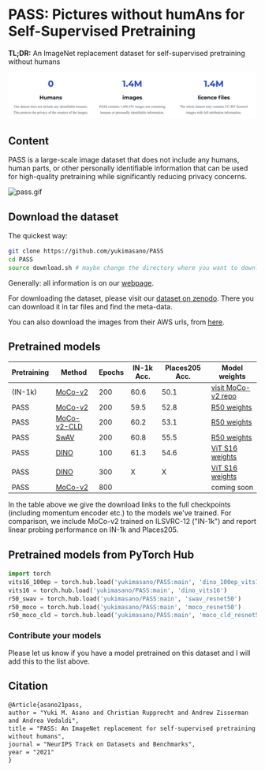 # PASS: Pictures without humAns for Self-Supervised Pretraining 
**TL;DR:** An ImageNet replacement dataset for self-supervised pretraining without humans 

![img.png](img.png?style=centerme)



## Content
PASS is a large-scale image dataset that does not include any humans, human parts, or other personally identifiable information that can be used for high-quality pretraining while significantly reducing privacy concerns.

![pass.gif](pass.gif)

## Download the dataset

The quickest way:
```sh
git clone https://github.com/yukimasano/PASS
cd PASS
source download.sh # maybe change the directory where you want to download it
```
Generally: all information is on our [webpage](https://www.robots.ox.ac.uk/~vgg/research/pass/).

For downloading the dataset, please visit our [dataset on zenodo](https://zenodo.org/record/5501843). There you can download it in tar files and find the meta-data.

You can also download the images from their AWS urls, from [here](https://www.robots.ox.ac.uk/~vgg/research/pass/pass_urls.txt).

## Pretrained models
| Pretraining | Method                                                                 | Epochs | IN-1k Acc.  | Places205 Acc. | Model weights                                                                                                                                |
|-------------|------------------------------------------------------------------------|--------|-------------|----------------|----------------------------------------------------------------------------------------------------------------------------------------------|
| (IN-1k)     | [MoCo-v2 ](https://github.com/facebookresearch/moco)                   | 200    | 60.6        | 50.1           | [visit MoCo-v2 repo](https://github.com/facebookresearch/moco#models)                                                                        |
| PASS        | [MoCo-v2](https://github.com/facebookresearch/moco)                    | 200    | 59.5        | 52.8           | [R50 weights](https://www.robots.ox.ac.uk/~vgg/research/pass/pretrained_models/moco_v2_200ep.pth.tar)                                        |
| PASS        | [MoCo-v2-CLD](https://github.com/frank-xwang/CLD-UnsupervisedLearning) | 200    | 60.2        | 53.1           | [R50 weights](https://www.robots.ox.ac.uk/~vgg/research/pass/pretrained_models/moco_v2_CLD_200ep.pth.tar)                                    |
| PASS        | [SwAV](https://github.com/facebookresearch/swav)                       | 200    | 60.8        | 55.5           | [R50 weights](https://www.robots.ox.ac.uk/~vgg/research/pass/pretrained_models/swav_200ep.pth.tar)                                           |
| PASS        | [DINO](https://github.com/facebookresearch/dino)                       | 100    | 61.3        | 54.6           | [ViT S16 weights](https://www.robots.ox.ac.uk/~vgg/research/pass/pretrained_models/dino_deit_100ep.pth.tar)                                  |
| PASS        | [DINO](https://github.com/facebookresearch/dino)                       | 300    | X           | X              | [ViT S16 weights](https://www.robots.ox.ac.uk/~vgg/research/pass/pretrained_models/dino_deit_300ep_ttemp0o07_warumup30ep_normlayerF.pth.tar) |
| PASS        | [MoCo-v2](https://github.com/facebookresearch/moco)                    | 800    |             |                | coming soon                                                                                                                                  |

In the table above we give the download links to the full checkpoints (including momentum encoder etc.) to the models we've trained. 
For comparison, we include MoCo-v2 trained on ILSVRC-12 ("IN-1k") and report linear probing performance on IN-1k and Places205.

## Pretrained models from PyTorch Hub
```python
import torch
vits16_100ep = torch.hub.load('yukimasano/PASS:main', 'dino_100ep_vits16')
vits16 = torch.hub.load('yukimasano/PASS:main', 'dino_vits16')
r50_swav = torch.hub.load('yukimasano/PASS:main', 'swav_resnet50')
r50_moco = torch.hub.load('yukimasano/PASS:main', 'moco_resnet50')
r50_moco_cld = torch.hub.load('yukimasano/PASS:main', 'moco_cld_resnet50')
```  
  
### Contribute your models

Please let us know if you have a model pretrained on this dataset and I will add this to the list above.

## Citation
```
@Article{asano21pass,
author = "Yuki M. Asano and Christian Rupprecht and Andrew Zisserman and Andrea Vedaldi",
title = "PASS: An ImageNet replacement for self-supervised pretraining without humans",
journal = "NeurIPS Track on Datasets and Benchmarks",
year = "2021"
} 
```
